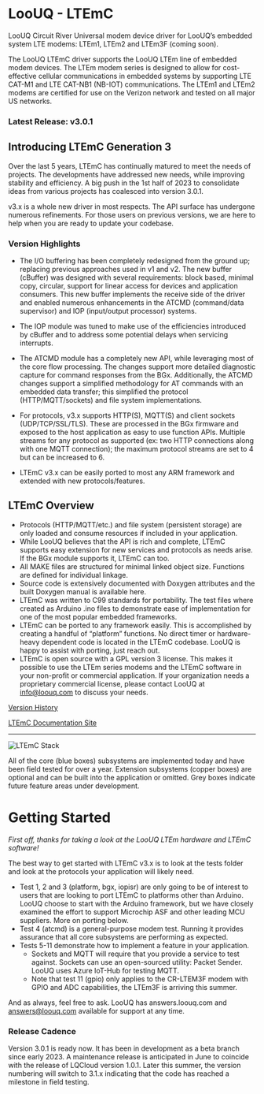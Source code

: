 # LooUQ - LTEmC

LooUQ Circuit River
Universal modem device driver for LooUQ’s embedded system LTE modems: LTEm1, LTEm2 and LTEm3F (coming soon).

The LooUQ LTEmC driver supports the LooUQ LTEm line of embedded modem devices. The LTEm modem series is designed to allow for cost-effective cellular communications in embedded systems by supporting LTE CAT-M1 and LTE CAT-NB1 (NB-IOT) communications. The LTEm1 and LTEm2 modems are certified for use on the Verizon network and tested on all major US networks.

### Latest Release: v3.0.1

## Introducing LTEmC Generation 3

Over the last 5 years, LTEmC has continually matured to meet the needs of projects. The developments have addressed new needs, while improving stability and efficiency. A big push in the 1st half of 2023 to consolidate ideas from various projects has coalesced into version 3.0.1.

v3.x is a whole new driver in most respects. The API surface has undergone numerous refinements. For those users on previous versions, we are here to help when you are ready to update your codebase. 

### Version Highlights

* The I/O buffering has been completely redesigned from the ground up; replacing previous approaches used in v1 and v2. The new buffer (cBuffer) was designed with several requirements: block based, minimal copy, circular, support for linear access for devices and application consumers. This new buffer implements the receive side of the driver and enabled numerous enhancements in the ATCMD (command/data supervisor) and IOP (input/output processor) systems.

* The IOP module was tuned to make use of the efficiencies introduced by cBuffer and to address some potential delays when servicing interrupts.

* The ATCMD module has a completely new API, while leveraging most of the core flow processing. The changes support more detailed diagnostic capture for command responses from the BGx. Additionally, the ATCMD changes support a simplified methodology for AT commands with an embedded data transfer; this simplified the protocol (HTTP/MQTT/sockets) and file system implementations.

* For protocols, v3.x supports HTTP(S), MQTT(S) and client sockets (UDP/TCP/SSL/TLS). These are processed in the BGx firmware and exposed to the host application as easy to use function APIs. Multiple streams for any protocol as supported (ex: two HTTP connections along with one MQTT connection); the maximum protocol streams are set to 4 but can be increased to 6.

* LTEmC v3.x can be easily ported to most any ARM framework and extended with new protocols/features.


## LTEmC Overview

* Protocols (HTTP/MQTT/etc.) and file system (persistent storage) are only loaded and consume resources if included in your application.
* While LooUQ believes that the API is rich and complete, LTEmC supports easy extension for new services and protocols as needs arise. If the BGx module supports it, LTEmC can too.
* All MAKE files are structured for minimal linked object size. Functions are defined for individual linkage.
* Source code is extensively documented with Doxygen attributes and the built Doxygen manual is available here.
* LTEmC was written to C99 standards for portability. The test files where created as Arduino .ino files to demonstrate ease of implementation for one of the most popular embedded frameworks.
* LTEmC can be ported to any framework easily. This is accomplished by creating a handful of “platform” functions. No direct timer or hardware-heavy dependent code is located in the LTEmC codebase. LooUQ is happy to assist with porting, just reach out.
* LTEmC is open source with a GPL version 3 license. This makes it possible to use the LTEm series modems and the LTEmC software in your non-profit or commercial application. If your organization needs a proprietary commercial license, please contact LooUQ at info@loouq.com to discuss your needs.



[Version History](https://github.com/LooUQ/CircuitRiver-LTEmC/tree/main/extras/version-history.md)

[LTEmC Documentation Site](https://loouq.github.io/sites/ltemc_doxy/html/index.html)

----
![LTEmC Stack](https://loouq.github.io/content/LTEmC_Stack.png)

All of the core (blue boxes) subsystems are implemented today and have been field tested for over a year. Extension subsystems (copper boxes) are optional and can be built into the application or omitted. Grey boxes indicate future feature areas under development. 

# Getting Started
*First off, thanks for taking a look at the LooUQ LTEm hardware and LTEmC software!*

The best way to get started with LTEmC v3.x is to look at the tests folder and look at the protocols your application will likely need.
* Test 1, 2 and 3 (platform, bgx, iopisr) are only going to be of interest to users that are looking to port LTEmC to platforms other than Arduino. LooUQ choose to start with the Arduino framework, but we have closely examined the effort to support Microchip ASF and other leading MCU suppliers. More on porting below.
* Test 4 (atcmd) is a general-purpose modem test. Running it provides assurance that all core subsystems are performing as expected.
* Tests 5-11 demonstrate how to implement a feature in your application.
    * Sockets and MQTT will require that you provide a service to test against. Sockets can use an open-sourced utility: Packet Sender. LooUQ uses Azure IoT-Hub for testing MQTT.
    * Note that test 11 (gpio) only applies to the CR-LTEM3F modem with GPIO and ADC capabilities, the LTEm3F is arriving this summer.

And as always, feel free to ask. LooUQ has answers.loouq.com and answers@loouq.com available for support at any time.

### Release Cadence
Version 3.0.1 is ready now. It has been in development as a beta branch since early 2023. A maintenance release is anticipated in June to coincide with the release of LQCloud version 1.0.1. Later this summer, the version numbering will switch to 3.1.x indicating that the code has reached a milestone in field testing.

